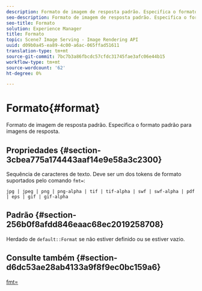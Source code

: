 ```yaml
---
description: Formato de imagem de resposta padrão. Especifica o formato padrão para imagens de resposta.
seo-description: Formato de imagem de resposta padrão. Especifica o formato padrão para imagens de resposta.
seo-title: Formato
solution: Experience Manager
title: Formato
topic: Scene7 Image Serving - Image Rendering API
uuid: d09b0a45-ea89-4c00-a6ac-065ffad51611
translation-type: tm+mt
source-git-commit: 7bc7b3a86fbcdc57cfdc31745fae3afc06e44b15
workflow-type: tm+mt
source-wordcount: '62'
ht-degree: 0%

---
```



# Formato{#format}

Formato de imagem de resposta padrão. Especifica o formato padrão para imagens de resposta.

## Propriedades {#section-3cbea775a174443aaf14e9e58a3c2300}

Sequência de caracteres de texto. Deve ser um dos tokens de formato suportados pelo comando `fmt=`:

`jpg | jpeg | png | png-alpha | tif | tif-alpha | swf | swf-alpha | pdf | eps | gif | gif-alpha`

## Padrão {#section-256b0f8afdd846eaac68ec2019258708}

Herdado de `default::Format` se não estiver definido ou se estiver vazio.

## Consulte também {#section-d6dc53ae28ab4133a9f8f9ec0bc159a6}

[fmt=](../../../../../ir-api/http-protocol/image-rendering-api-ref/c-ir-http-protocol-ref/c-ir-http-protocol-command-reference/r-ir-fmt.md#reference-4c743f67d56b47c5b774fcc900ff758c)
